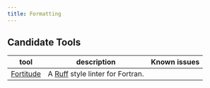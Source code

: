 ```yaml
---
title: Formatting
---
```


<!-- Doxygen config
@page formatting Formatting
@ingroup formatting
@subpage fortitude
-->

## Candidate Tools

| tool | description | Known issues |
| ---- | ----------- | ------------ |
| [Fortitude](./fortitude/) | A [Ruff](https://docs.astral.sh/ruff/) style linter for Fortran. | |
